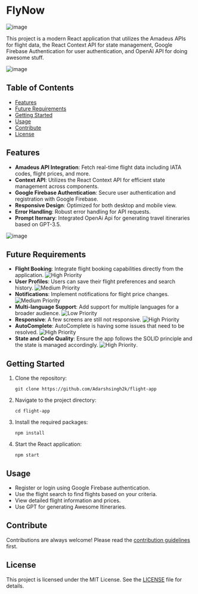 # FlyNow

![image](https://github.com/Adarshsingh2k/flight-app/assets/41821911/81922c08-f3e7-4745-a4ce-bf6a98b7f96c)

This project is a modern React application that utilizes the Amadeus APIs for flight data, the React Context API for state management, Google Firebase Authentication for user authentication, and OpenAI API for doing awesome stuff.

![image](https://github.com/Adarshsingh2k/flight-app/assets/41821911/2ab09163-9f73-4816-a6bc-46b79361e3b0)

## Table of Contents

- [Features](#features)
- [Future Requirements](#future-requirements)
- [Getting Started](#getting-started)
- [Usage](#usage)
- [Contribute](#contribute)
- [License](#license)

## Features

- **Amadeus API Integration**: Fetch real-time flight data including IATA codes, flight prices, and more.
- **Context API**: Utilizes the React Context API for efficient state management across components.
- **Google Firebase Authentication**: Secure user authentication and registration with Google Firebase.
- **Responsive Design**: Optimized for both desktop and mobile view.
- **Error Handling**: Robust error handling for API requests.
- **Prompt Iternary**: Integrated OpenAi Api for generating travel itineraries based on GPT-3.5.

![image](https://github.com/Adarshsingh2k/flight-app/assets/41821911/448ca7d4-3048-4495-ad77-b3808e9158eb)

## Future Requirements

- **Flight Booking**: Integrate flight booking capabilities directly from the application. ![High Priority](https://img.shields.io/badge/Priority-High-red)
- **User Profiles**: Users can save their flight preferences and search history. ![Medium Priority](https://img.shields.io/badge/Priority-Medium-yellow)
- **Notifications**: Implement notifications for flight price changes. ![Medium Priority](https://img.shields.io/badge/Priority-Medium-yellow)
- **Multi-language Support**: Add support for multiple languages for a broader audience. ![Low Priority](https://img.shields.io/badge/Priority-Low-green)
- **Responsive**: A few screens are still not responsive. ![High Priority](https://img.shields.io/badge/Priority-High-red)
- **AutoComplete**: AutoComplete is having some issues that need to be resolved. ![High Priority](https://img.shields.io/badge/Priority-High-red)
- **State and Code Quality**: Ensure the app follows the SOLID principle and the state is managed accordingly. ![High Priority](https://img.shields.io/badge/Priority-High-red).

## Getting Started

1. Clone the repository:

   ```
   git clone https://github.com/Adarshsingh2k/flight-app
   ```

2. Navigate to the project directory:

   ```
   cd flight-app
   ```

3. Install the required packages:

   ```
   npm install
   ```

4. Start the React application:
   ```
   npm start
   ```

## Usage

- Register or login using Google Firebase authentication.
- Use the flight search to find flights based on your criteria.
- View detailed flight information and prices.
- Use GPT for generating Awesome Itineraries.

## Contribute

Contributions are always welcome! Please read the [contribution guidelines](CONTRIBUTING.md) first.

## License

This project is licensed under the MIT License. See the [LICENSE](LICENSE.md) file for details.

